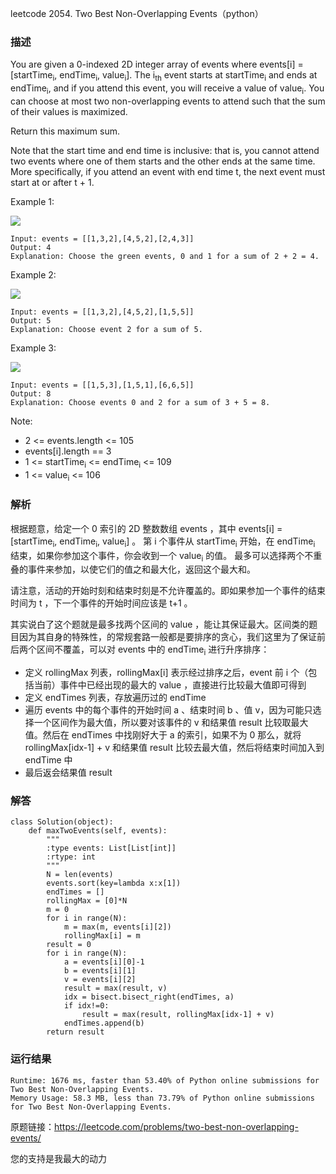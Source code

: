 leetcode  2054. Two Best Non-Overlapping Events（python）

### 描述


You are given a 0-indexed 2D integer array of events where events[i] = [startTime<sub>i</sub>, endTime<sub>i</sub>, value<sub>i</sub>]. The i<sub>th</sub> event starts at startTime<sub>i</sub> and ends at endTime<sub>i</sub>, and if you attend this event, you will receive a value of value<sub>i</sub>. You can choose at most two non-overlapping events to attend such that the sum of their values is maximized.

Return this maximum sum.

Note that the start time and end time is inclusive: that is, you cannot attend two events where one of them starts and the other ends at the same time. More specifically, if you attend an event with end time t, the next event must start at or after t + 1.


Example 1:

![](https://assets.leetcode.com/uploads/2021/09/21/picture5.png)

	Input: events = [[1,3,2],[4,5,2],[2,4,3]]
	Output: 4
	Explanation: Choose the green events, 0 and 1 for a sum of 2 + 2 = 4.

	
Example 2:

![](https://assets.leetcode.com/uploads/2021/09/21/picture1.png)

	Input: events = [[1,3,2],[4,5,2],[1,5,5]]
	Output: 5
	Explanation: Choose event 2 for a sum of 5.


Example 3:

![](https://assets.leetcode.com/uploads/2021/09/21/picture3.png)
	
	Input: events = [[1,5,3],[1,5,1],[6,6,5]]
	Output: 8
	Explanation: Choose events 0 and 2 for a sum of 3 + 5 = 8.





Note:

* 	2 <= events.length <= 105
* 	events[i].length == 3
* 	1 <= startTime<sub>i</sub> <= endTime<sub>i</sub> <= 109
* 	1 <= value<sub>i</sub> <= 106



### 解析

根据题意，给定一个 0 索引的 2D 整数数组 events ，其中 events[i] = [startTime<sub>i</sub>, endTime<sub>i</sub>, value<sub>i</sub>] 。 第 i 个事件从 startTime<sub>i</sub> 开始，在 endTime<sub>i</sub> 结束，如果你参加这个事件，你会收到一个 value<sub>i</sub> 的值。 最多可以选择两个不重叠的事件来参加，以使它们的值之和最大化，返回这个最大和。

请注意，活动的开始时刻和结束时刻是不允许覆盖的。即如果参加一个事件的结束时间为 t ，下一个事件的开始时间应该是 t+1 。

其实说白了这个题就是最多找两个区间的 value ，能让其保证最大。区间类的题目因为其自身的特殊性，的常规套路一般都是要排序的贪心，我们这里为了保证前后两个区间不覆盖，可以对 events 中的 endTime<sub>i</sub> 进行升序排序：

* 定义 rollingMax 列表，rollingMax[i] 表示经过排序之后，event 前 i 个（包括当前）事件中已经出现的最大的 value ，直接进行比较最大值即可得到
* 定义 endTimes 列表，存放遍历过的 endTime 
* 遍历 events 中的每个事件的开始时间 a 、结束时间 b 、值 v，因为可能只选择一个区间作为最大值，所以要对该事件的 v 和结果值 result 比较取最大值。然后在 endTimes 中找刚好大于 a 的索引，如果不为 0 那么，就将 rollingMax[idx-1] + v 和结果值 result 比较去最大值，然后将结束时间加入到 endTime 中
* 最后返会结果值 result 

### 解答
				

	class Solution(object):
	    def maxTwoEvents(self, events):
	        """
	        :type events: List[List[int]]
	        :rtype: int
	        """
	        N = len(events)
	        events.sort(key=lambda x:x[1])
	        endTimes = []
	        rollingMax = [0]*N
	        m = 0
	        for i in range(N):
	            m = max(m, events[i][2])
	            rollingMax[i] = m
	        result = 0
	        for i in range(N):
	            a = events[i][0]-1
	            b = events[i][1]
	            v = events[i][2]
	            result = max(result, v)
	            idx = bisect.bisect_right(endTimes, a)
	            if idx!=0:
	                result = max(result, rollingMax[idx-1] + v)
	            endTimes.append(b)
	        return result
	                
	        
	        
	        
            	      
			
### 运行结果

	Runtime: 1676 ms, faster than 53.40% of Python online submissions for Two Best Non-Overlapping Events.
	Memory Usage: 58.3 MB, less than 73.79% of Python online submissions for Two Best Non-Overlapping Events.


原题链接：https://leetcode.com/problems/two-best-non-overlapping-events/



您的支持是我最大的动力

